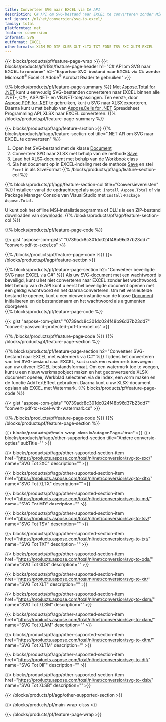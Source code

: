 ```yaml
---
title: Converteer SVG naar EXCEL via C# API
description: C# API om SVG-bestand naar EXCEL te converteren zonder Microsoft Excel of Adobe Reader te gebruiken
url_ignore: /nl/net/conversion/svg-to-excel/
family: total
platformtag: net
feature: conversion
informat: SVG
outformat: EXCEL
otherformats: XLAM MD DIF XLSB XLT XLTX TXT FODS TSV SXC XLTM EXCEL
---
```

{{< blocks/products/pf/feature-page-wrap >}}
{{< blocks/products/pf/i18n/feature-page-header h1="C# API om SVG naar EXCEL te renderen" h2="Exporteer SVG-bestand naar EXCEL via C# zonder Microsoft<sup>&reg;</sup> Excel of Adobe<sup>&reg;</sup> Acrobat Reader te gebruiken" >}}

{{% blocks/products/pf/feature-page-summary %}}
Met [Aspose.Total for .NET](https://products.aspose.com/total/net/) kunt u eenvoudig SVG-bestanden converteren naar EXCEL binnen alle .NET-, C#-, ASP.NET- en VB.NET-toepassingen. Ten eerste, door [Aspose.PDF for .NET](https://products.aspose.com/pdf/net/) te gebruiken, kunt u SVG naar XLSX exporteren. Daarna kunt u met behulp van [Aspose.Cells for .NET](https://products.aspose.com/cells/net/) Spreadsheet Programming API, XLSX naar EXCEL converteren.
{{% /blocks/products/pf/feature-page-summary  %}}

{{< blocks/products/pf/agp/feature-section >}}
{{% blocks/products/pf/agp/feature-section-col title=".NET API om SVG naar EXCEL te converteren" %}}
1. Open het SVG-bestand met de klasse [Document](https://reference.aspose.com/pdf/net/aspose.pdf/document)
2. Converteer SVG naar XLSX met behulp van de methode [Save](https://reference.aspose.com/pdf/net/aspose.pdf.document/save/methods/5)
3. Laad het XLSX-document met behulp van de [Workbook](https://reference.aspose.com/cells/net/aspose.cells/workbook) class
4. Sla het document op in EXCEL-indeling met de methode [Save](https://reference.aspose.com/cells/net/aspose.cells.workbook/save/methods/4) en stel `Excel` in als SaveFormat
{{% /blocks/products/pf/agp/feature-section-col %}}

{{% blocks/products/pf/agp/feature-section-col title="Conversievereisten" %}}
Installeer vanaf de opdrachtregel als ```nuget install Aspose.Total``` of via Package Manager Console van Visual Studio met ```Install-Package Aspose.Total```.

U kunt ook het offline MSI-installatieprogramma of DLL's in een ZIP-bestand downloaden van [downloads](https://downloads.aspose.com/total/net).
{{% /blocks/products/pf/agp/feature-section-col %}}

{{% blocks/products/pf/feature-page-code %}}

{{< gist "aspose-com-gists" "0739adc8c301dc024f48b96d37b23dd7" "convert-pdf-to-excel.cs" >}}


{{% /blocks/products/pf/feature-page-code %}}
{{< /blocks/products/pf/agp/feature-section >}}

{{% blocks/products/pf/feature-page-section  h2="Converteer beveiligde SVG naar EXCEL via C#" %}}
Als uw SVG-document met een wachtwoord is beveiligd, kunt u het niet converteren naar EXCEL zonder het wachtwoord. Met behulp van de API kunt u eerst het beveiligde document openen met een geldig wachtwoord en het daarna converteren. Om het versleutelde bestand te openen, kunt u een nieuwe instantie van de klasse [Document](https://reference.aspose.com/pdf/net/aspose.pdf/document) initialiseren en de bestandsnaam en het wachtwoord als argumenten doorgeven.  
{{% blocks/products/pf/feature-page-code %}}

{{< gist "aspose-com-gists" "0739adc8c301dc024f48b96d37b23dd7" "convert-password-protected-pdf-to-excel.cs" >}}

{{% /blocks/products/pf/feature-page-code  %}}
{{% /blocks/products/pf/feature-page-section %}}

{{% blocks/products/pf/feature-page-section  h2="Converteer SVG-bestand naar EXCEL met watermerk via C#" %}}
Tijdens het converteren van het SVG-bestand naar EXCEL, kunt u ook een watermerk toevoegen aan uw uitvoer-EXCEL-bestandsformaat. Om een watermerk toe te voegen, kunt u een nieuw werkmapobject maken en het geconverteerde XLSX-document openen, Werkblad selecteren via de index, een vorm maken en de functie AddTextEffect gebruiken. Daarna kunt u uw XLSX-document opslaan als EXCEL met Watermark. 
{{% blocks/products/pf/feature-page-code %}}

{{< gist "aspose-com-gists" "0739adc8c301dc024f48b96d37b23dd7" "convert-pdf-to-excel-with-watermark.cs" >}}

{{% /blocks/products/pf/feature-page-code  %}}
{{% /blocks/products/pf/feature-page-section %}}

{{< blocks/products/pf/main-wrap-class isAutogenPage="true" >}}
{{< blocks/products/pf/agp/other-supported-section title="Andere conversie-opties" subTitle="" >}}

{{< blocks/products/pf/agp/other-supported-section-item href="https://products.aspose.com/total/nl/net/conversion/svg-to-sxc/" name="SVG Tot SXC" description="" >}}

{{< blocks/products/pf/agp/other-supported-section-item href="https://products.aspose.com/total/nl/net/conversion/svg-to-xltx/" name="SVG Tot XLTX" description="" >}}

{{< blocks/products/pf/agp/other-supported-section-item href="https://products.aspose.com/total/nl/net/conversion/svg-to-md/" name="SVG Tot MD" description="" >}}

{{< blocks/products/pf/agp/other-supported-section-item href="https://products.aspose.com/total/nl/net/conversion/svg-to-tsv/" name="SVG Tot TSV" description="" >}}

{{< blocks/products/pf/agp/other-supported-section-item href="https://products.aspose.com/total/nl/net/conversion/svg-to-txt/" name="SVG Tot TXT" description="" >}}

{{< blocks/products/pf/agp/other-supported-section-item href="https://products.aspose.com/total/nl/net/conversion/svg-to-ods/" name="SVG Tot ODS" description="" >}}

{{< blocks/products/pf/agp/other-supported-section-item href="https://products.aspose.com/total/nl/net/conversion/svg-to-xlt/" name="SVG Tot XLT" description="" >}}

{{< blocks/products/pf/agp/other-supported-section-item href="https://products.aspose.com/total/nl/net/conversion/svg-to-xlsm/" name="SVG Tot XLSM" description="" >}}

{{< blocks/products/pf/agp/other-supported-section-item href="https://products.aspose.com/total/nl/net/conversion/svg-to-xlam/" name="SVG Tot XLAM" description="" >}}

{{< blocks/products/pf/agp/other-supported-section-item href="https://products.aspose.com/total/nl/net/conversion/svg-to-xltm/" name="SVG Tot XLTM" description="" >}}

{{< blocks/products/pf/agp/other-supported-section-item href="https://products.aspose.com/total/nl/net/conversion/svg-to-dif/" name="SVG Tot DIF" description="" >}}

{{< blocks/products/pf/agp/other-supported-section-item href="https://products.aspose.com/total/nl/net/conversion/svg-to-xlsb/" name="SVG Tot XLSB" description="" >}}



{{< /blocks/products/pf/agp/other-supported-section >}}

{{< /blocks/products/pf/main-wrap-class >}}

{{< /blocks/products/pf/feature-page-wrap >}}